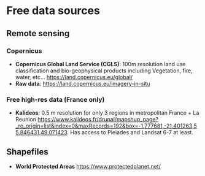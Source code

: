 # Free data sources

## Remote sensing

### Copernicus

* **Copernicus Global Land Service (CGLS)**: 100m resolution land use classification and bio-geophysical products including Vegetation, fire, water, etc... https://land.copernicus.eu/global/ 
* **Raw data**: https://land.copernicus.eu/imagery-in-situ

### Free high-res data (France only)

* **Kalideos**: 0.5 m resolution for only 3 regions in metropolitan France + La Reunion https://www.kalideos.fr/drupal/mapshup_page?_ro_origin=list&index=0&maxRecords=192&box=-1.777681,-21.401263,55.846431,49.071423. Has access to Pleiades and Landsat 6-7 at least. 

## Shapefiles

* **World Protected Areas** https://www.protectedplanet.net/ 
